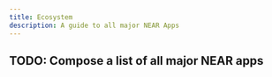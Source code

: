 ```yaml
---
title: Ecosystem
description: A guide to all major NEAR Apps
---
```


TODO: Compose a list of all major NEAR apps
---
